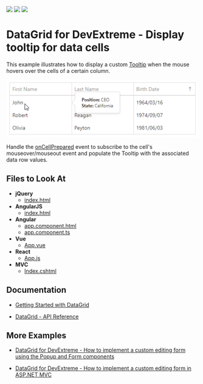 <!-- default badges list -->
![](https://img.shields.io/endpoint?url=https://codecentral.devexpress.com/api/v1/VersionRange/213953876/19.1.6%2B)
[![](https://img.shields.io/badge/Open_in_DevExpress_Support_Center-FF7200?style=flat-square&logo=DevExpress&logoColor=white)](https://supportcenter.devexpress.com/ticket/details/T827766)
[![](https://img.shields.io/badge/📖_How_to_use_DevExpress_Examples-e9f6fc?style=flat-square)](https://docs.devexpress.com/GeneralInformation/403183)
<!-- default badges end -->
# DataGrid for DevExtreme - Display tooltip for data cells

This example illustrates how to display a custom [Tooltip](https://js.devexpress.com/Documentation/ApiReference/UI_Widgets/dxTooltip/) when the mouse hovers over the cells of a certain column. 

![A custom tooltip](devextreme-datagrid-display-tooltip-for-data-cells.png)

Handle the [onCellPrepared](https://js.devexpress.com/Documentation/ApiReference/UI_Widgets/dxDataGrid/Configuration/) event to subscribe to the cell's mouseover/mouseout event and populate the Tooltip with the associated data row values.

## Files to Look At

- **jQuery**
    - [index.html](jquery/index.html)
- **AngularJS**
    - [index.html](angularjs/index.html)
- **Angular**
    - [app.component.html](angular/src/app/app.component.html)
    - [app.component.ts](angular/src/app/app.component.ts)
- **Vue**
    - [App.vue](vue/src/App.vue)
- **React**
    - [App.js](react/src/App.js)
- **MVC**    
    - [Index.cshtml](mvc/Views/Home/Index.cshtml)

## Documentation

- [Getting Started with DataGrid](https://js.devexpress.com/Documentation/Guide/UI_Components/DataGrid/Getting_Started_with_DataGrid/)

- [DataGrid - API Reference](https://js.devexpress.com/Documentation/ApiReference/UI_Components/dxDataGrid/)

## More Examples

- [DataGrid for DevExtreme - How to implement a custom editing form using the Popup and Form components](https://github.com/DevExpress-Examples/devextreme-datagrid-custom-editing-form)

- [DataGrid for DevExtreme - How to implement a custom editing form in ASP.NET MVC](https://github.com/DevExpress-Examples/devextreme-asp-net-mvc-datagrid-custom-editing-form)

